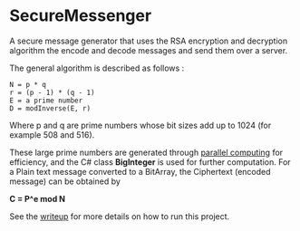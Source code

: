 # SecureMessenger

A secure message generator that uses the RSA encryption and decryption algorithm the encode and decode messages and send them over a server.

The general algorithm is described as follows :

```
N = p * q
r = (p - 1) * (q - 1) 
E = a prime number
D = modInverse(E, r)
```

Where p and q are prime numbers whose bit sizes add up to 1024 (for example 508 and 516). 

These large prime numbers are generated through [parallel computing](https://github.com/hxt1965/SecureMessenger/blob/master/PrimeCheckExtension.cs) for efficiency, and the C# class **BigInteger** is used for further computation. 
For a Plain text message converted to a BitArray, the Ciphertext (encoded message) can be obtained by

**C = P^e mod N**

See the [writeup](https://github.com/hxt1965/SecureMessenger/blob/master/Secure_Messaging%20(2).pdf) for more details on how to run this project. 
